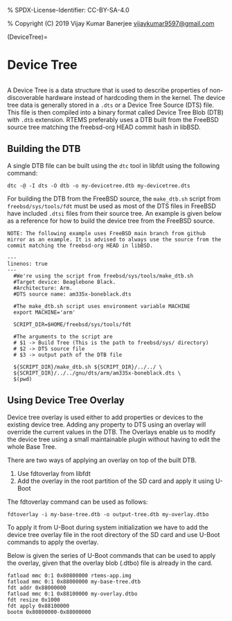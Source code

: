 % SPDX-License-Identifier: CC-BY-SA-4.0

% Copyright (C) 2019 Vijay Kumar Banerjee <vijaykumar9597@gmail.com>

(DeviceTree)=

# Device Tree

```{index} Device Tree
```

A Device Tree is a data structure that is used to describe properties of
non-discoverable hardware instead of hardcoding them in the kernel. The device
tree data is generally stored in a `.dts` or a Device Tree Source (DTS) file.
This file is then compiled into a binary format called Device Tree Blob (DTB)
with `.dtb` extension. RTEMS preferably uses a DTB built from the FreeBSD source
tree matching the freebsd-org HEAD commit hash in libBSD.

## Building the DTB

A single DTB file can be built using the `dtc` tool in libfdt using the
following command:

```none
dtc -@ -I dts -O dtb -o my-devicetree.dtb my-devicetree.dts
```

For building the DTB from the FreeBSD source, the `make_dtb.sh` script
from `freebsd/sys/tools/fdt` must be used as most of the DTS files in FreeBSD
have included `.dtsi` files from their source tree. An example is given below as
a reference for how to build the device tree from the FreeBSD source.

`NOTE: The following example uses FreeBSD main branch from github mirror as an example. It is advised to always use the source from the commit matching the freebsd-org HEAD in libBSD.`

```{code-block} shell
---
linenos: true
---
  #We're using the script from freebsd/sys/tools/make_dtb.sh
  #Target device: Beaglebone Black.
  #Architecture: Arm.
  #DTS source name: am335x-boneblack.dts

  #The make_dtb.sh script uses environment variable MACHINE
  export MACHINE='arm'

  SCRIPT_DIR=$HOME/freebsd/sys/tools/fdt

  #The arguments to the script are
  # $1 -> Build Tree (This is the path to freebsd/sys/ directory)
  # $2 -> DTS source file
  # $3 -> output path of the DTB file

  ${SCRIPT_DIR}/make_dtb.sh ${SCRIPT_DIR}/../../ \
  ${SCRIPT_DIR}/../../gnu/dts/arm/am335x-boneblack.dts \
  $(pwd)
```

## Using Device Tree Overlay

Device tree overlay is used either to add properties or devices to the existing
device tree. Adding any property to DTS using an overlay will override the
current values in the DTB. The Overlays enable us to modify the device tree
using a small maintainable plugin without having to edit the whole Base Tree.

There are two ways of applying an overlay on top of the built DTB.

1. Use fdtoverlay from libfdt
2. Add the overlay in the root partition of the SD card and apply it using U-Boot

The fdtoverlay command can be used as follows:

```none
fdtoverlay -i my-base-tree.dtb -o output-tree.dtb my-overlay.dtbo
```

To apply it from U-Boot during system initialization we have to add the device
tree overlay file in the root directory of the SD card and use U-Boot commands
to apply the overlay.

Below is given the series of U-Boot commands that can be used to apply the
overlay, given that the overlay blob (.dtbo) file is already in the card.

```shell
fatload mmc 0:1 0x80800000 rtems-app.img
fatload mmc 0:1 0x88000000 my-base-tree.dtb
fdt addr 0x88000000
fatload mmc 0:1 0x88100000 my-overlay.dtbo
fdt resize 0x1000
fdt apply 0x88100000
bootm 0x80800000-0x88000000
```
